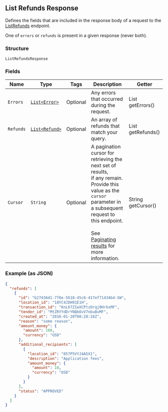 ## List Refunds Response

Defines the fields that are included in the response body of
a request to the [ListRefunds](#endpoint-listrefunds) endpoint.

One of `errors` or `refunds` is present in a given response (never both).

### Structure

`ListRefundsResponse`

### Fields

| Name | Type | Tags | Description | Getter |
|  --- | --- | --- | --- | --- |
| `Errors` | [`List<Error>`](/doc/models/error.md) | Optional | Any errors that occurred during the request. | List<Error> getErrors() |
| `Refunds` | [`List<Refund>`](/doc/models/refund.md) | Optional | An array of refunds that match your query. | List<Refund> getRefunds() |
| `Cursor` | `String` | Optional | A pagination cursor for retrieving the next set of results,<br>if any remain. Provide this value as the `cursor` parameter in a subsequent<br>request to this endpoint.<br><br>See [Paginating results](#paginatingresults) for more information. | String getCursor() |

### Example (as JSON)

```json
{
  "refunds": [
    {
      "id": "b27436d1-7f8e-5610-45c6-417ef71434b4-SW",
      "location_id": "18YC4JDH91E1H",
      "transaction_id": "KnL67ZIwXCPtzOrqj0HrkxMF",
      "tender_id": "MtZRYYdDrYNQbOvV7nbuBvMF",
      "created_at": "2016-01-20T00:28:18Z",
      "reason": "some reason",
      "amount_money": {
        "amount": 100,
        "currency": "USD"
      },
      "additional_recipients": [
        {
          "location_id": "057P5VYJ4A5X1",
          "description": "Application fees",
          "amount_money": {
            "amount": 10,
            "currency": "USD"
          }
        }
      ],
      "status": "APPROVED"
    }
  ]
}
```

